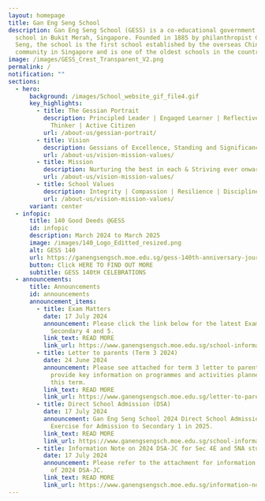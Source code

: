 ```yaml
---
layout: homepage
title: Gan Eng Seng School
description: Gan Eng Seng School (GESS) is a co-educational government secondary
  school in Bukit Merah, Singapore. Founded in 1885 by philanthropist Gan Eng
  Seng, the school is the first school established by the overseas Chinese
  community in Singapore and is one of the oldest schools in the country.
image: /images/GESS_Crest_Transparent_V2.png
permalink: /
notification: ""
sections:
  - hero:
      background: /images/School_website_gif_file4.gif
      key_highlights:
        - title: The Gessian Portrait
          description: Principled Leader | Engaged Learner | Reflective & Innovative
            Thinker | Active Citizen
          url: /about-us/gessian-portrait/
        - title: Vision
          description: Gessians of Excellence, Standing and Significance
          url: /about-us/vision-mission-values/
        - title: Mission
          description: Nurturing the best in each & Striving ever onward
          url: /about-us/vision-mission-values/
        - title: School Values
          description: Integrity | Compassion | Resilience | Discipline | Respect
          url: /about-us/vision-mission-values/
      variant: center
  - infopic:
      title: 140 Good Deeds @GESS
      id: infopic
      description: March 2024 to March 2025
      image: /images/140_Logo_Editted_resized.png
      alt: GESS 140
      url: https://ganengsengsch.moe.edu.sg/gess-140th-anniversary-journey/
      button: Click HERE TO FIND OUT MORE
      subtitle: GESS 140tH CELEBRATIONS
  - announcements:
      title: Announcements
      id: announcements
      announcement_items:
        - title: Exam Matters
          date: 17 July 2024
          announcement: Please click the link below for the latest Exam Timetable for
            Secondary 4 and 5.
          link_text: READ MORE
          link_url: https://www.ganengsengsch.moe.edu.sg/school-information/exam-matters/
        - title: Letter to parents (Term 3 2024)
          date: 24 June 2024
          announcement: Please see attached for term 3 letter to parents which will
            provide key information on programmes and activities planned for
            this term.
          link_text: READ MORE
          link_url: https://www.ganengsengsch.moe.edu.sg/letter-to-parents-term-3-2024/
        - title: Direct School Admission (DSA)
          date: 17 July 2024
          announcement: Gan Eng Seng School 2024 Direct School Admission (DSA-Sec)
            Exercise for Admission to Secondary 1 in 2025.
          link_text: READ MORE
          link_url: https://www.ganengsengsch.moe.edu.sg/school-information/school-admission/
        - title: Information Note on 2024 DSA-JC for Sec 4E and 5NA students
          date: 17 July 2024
          announcement: Please refer to the attachment for information and broad timeline
            of 2024 DSA-JC.
          link_text: READ MORE
          link_url: https://www.ganengsengsch.moe.edu.sg/information-note-on-2024-dsa-jc-for-sec-4e-and-5na-students/
---
```

